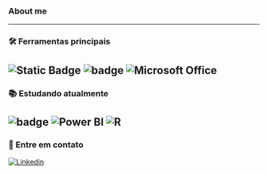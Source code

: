 ### About me

---
### 🛠 Ferramentas principais

![Static Badge](https://img.shields.io/badge/SQlite-%23003B57?style=for-the-badge&logo=SQlite)  ![badge](https://img.shields.io/badge/Python-FFD43B?style=for-the-badge&logo=python&logoColor=blue) ![Microsoft Office](https://img.shields.io/badge/Microsoft_Office-D83B01?style=for-the-badge&logo=microsoft-office&logoColor=white)
---

### 📚 Estudando atualmente

![badge](https://img.shields.io/badge/Python-FFD43B?style=for-the-badge&logo=python&logoColor=blue) ![Power BI](https://img.shields.io/badge/Power_BI-F2C811?style=for-the-badge&logo=power-bi&logoColor=black) ![R](https://img.shields.io/badge/R-276DC3?style=for-the-badge&logo=r&logoColor=white)
---

### 💬 Entre em contato 

[![Linkedin](https://img.shields.io/badge/Linkedin-2986cc?style=for-the-badge&logo=linkedin&logoColor=white&cacheSeconds=https%3A%2F%2Flinkedin.com%2Fin%2Fbruno-paes-dev%2F
)](https://linkedin.com/in/bruno-paes-dev/)
